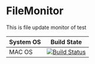 # FileMonitor

This is file update monitor of test

| System OS | Build State  |
|---|---|
|  MAC OS | [![Build Status](https://travis-ci.org/leonhe/FileMonitor.svg)](https://travis-ci.org/leonhe/FileMonitor)   |


